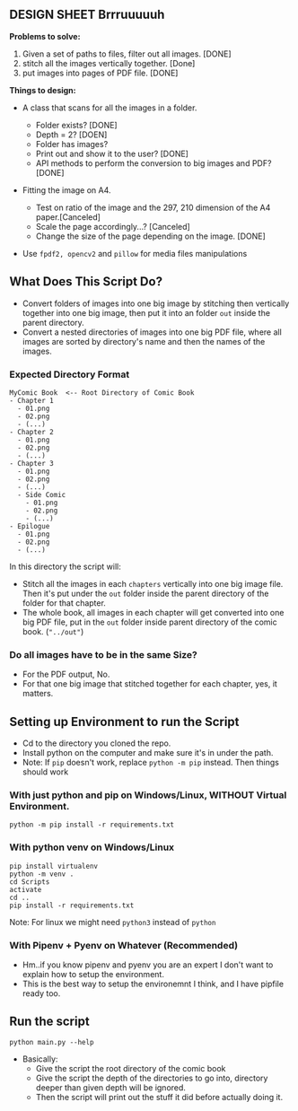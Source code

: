## DESIGN SHEET Brrruuuuuh
**Problems to solve:** 

1. Given a set of paths to files, filter out all images. \[DONE\] 
2. stitch all the images vertically together. \[Done\]
3. put images into pages of PDF file. \[DONE\]

**Things to design:** 

* A class that scans for all the images in a folder. 
    * Folder exists? \[DONE\]
    * Depth = 2? \[DOEN\]
    * Folder has images?  
    * Print out and show it to the user? \[DONE\] 
    * API methods to perform the conversion to big images and PDF? \[DONE\]
  
* Fitting the image on A4. 
  * Test on ratio of the image and the 297, 210 dimension of the A4 paper.\[Canceled\]
  * Scale the page accordingly...? \[Canceled\] 
  * Change the size of the page depending on the image. \[DONE\]
  
* Use `fpdf2, opencv2` and `pillow` for media files manipulations

## What Does This Script Do? 

* Convert folders of images into one big image by stitching then vertically together into one big image, then put it into an folder `out` inside the parent directory. 
* Convert a nested directories of images into one big PDF file, where all images are sorted by directory's name and then the names of the images. 

### Expected Directory Format

```
MyComic Book  <-- Root Directory of Comic Book
- Chapter 1
  - 01.png
  - 02.png
  - (...)
- Chapter 2
  - 01.png
  - 02.png
  - (...)
- Chapter 3
  - 01.png
  - 02.png
  - (...)
  - Side Comic
    - 01.png
    - 02.png
    - (...)
- Epilogue
  - 01.png
  - 02.png
  - (...)

```

In this directory the script will: 
* Stitch all the images in each `chapters` vertically into one big image file. Then it's put under the `out` folder inside the parent directory of the folder for that chapter.
* The whole book, all images in each chapter will get converted into one big PDF file, put in the `out` folder inside parent directory of the comic book. (`"../out"`) 

### Do all images have to be in the same Size? 

- For the PDF output, No. 
- For that one big image that stitched together for each chapter, yes, it matters. 


## Setting up Environment to run the Script
* Cd to the directory you cloned the repo.
* Install python on the computer and make sure it's in under the path.
* Note: If `pip` doesn't work, replace `python -m pip` instead. Then things should work 

### With just python and pip on Windows/Linux, WITHOUT Virtual Environment. 
```
python -m pip install -r requirements.txt
```

### With python venv on Windows/Linux

```
pip install virtualenv
python -m venv .
cd Scripts
activate
cd ..
pip install -r requirements.txt
```
Note: For linux we might need `python3` instead of `python` 

### With Pipenv + Pyenv on Whatever (Recommended)

* Hm..if you know pipenv and pyenv you are an expert I don't want to explain how to setup the environment. 
* This is the best way to setup the environemnt I think, and I have pipfile ready too.


## Run the script

```
python main.py --help
```

* Basically: 
  * Give the script the root directory of the comic book
  * Give the script the depth of the directories to go into, directory deeper than given depth will be ignored. 
  * Then the script will print out the stuff it did before actually doing it. 